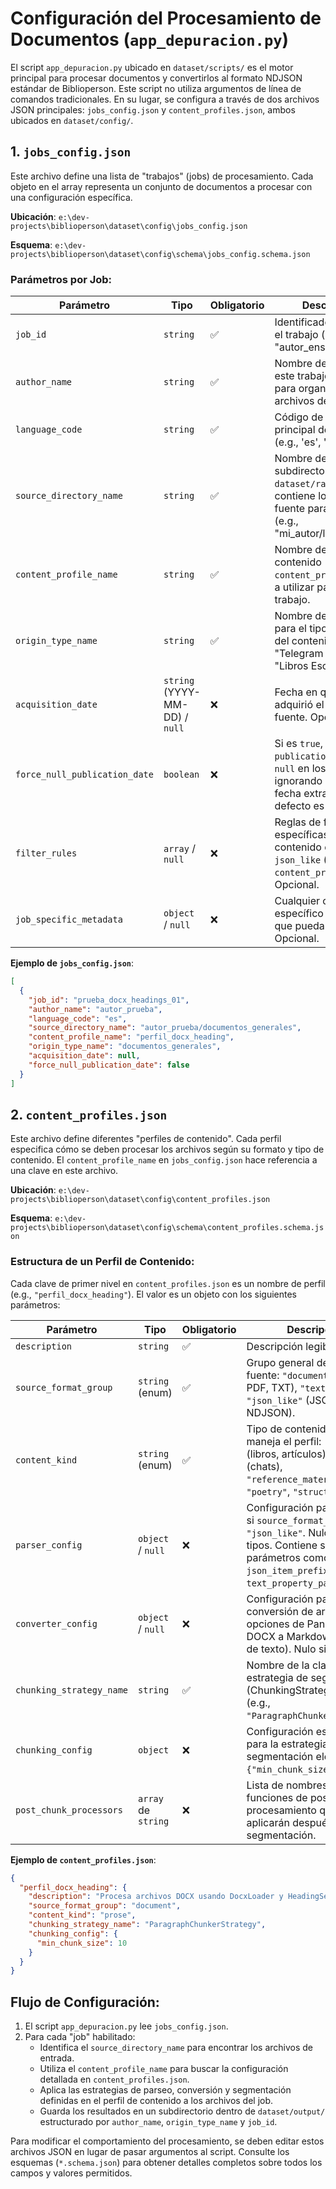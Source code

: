 # Configuración del Procesamiento de Documentos (`app_depuracion.py`)

El script `app_depuracion.py` ubicado en `dataset/scripts/` es el motor principal para procesar documentos y convertirlos al formato NDJSON estándar de Biblioperson. Este script no utiliza argumentos de línea de comandos tradicionales. En su lugar, se configura a través de dos archivos JSON principales: `jobs_config.json` y `content_profiles.json`, ambos ubicados en `dataset/config/`.

## 1. `jobs_config.json`

Este archivo define una lista de "trabajos" (jobs) de procesamiento. Cada objeto en el array representa un conjunto de documentos a procesar con una configuración específica.

**Ubicación**: `e:\dev-projects\biblioperson\dataset\config\jobs_config.json`

**Esquema**: `e:\dev-projects\biblioperson\dataset\config\schema\jobs_config.schema.json`

### Parámetros por Job:

| Parámetro                   | Tipo                          | Obligatorio | Descripción                                                                                                                               |
|-----------------------------|-------------------------------|-------------|-------------------------------------------------------------------------------------------------------------------------------------------|
| `job_id`                    | `string`                      | ✅           | Identificador único para el trabajo (e.g., "autor_ensayos_01").                                                                         |
| `author_name`               | `string`                      | ✅           | Nombre del autor para este trabajo. Se usará para organizar los archivos de salida.                                                       |
| `language_code`             | `string`                      | ✅           | Código de idioma principal del contenido (e.g., 'es', 'en').                                                                              |
| `source_directory_name`     | `string`                      | ✅           | Nombre del subdirectorio dentro de `dataset/raw_data/` que contiene los archivos fuente para este trabajo (e.g., "mi_autor/libros_pdf"). |
| `content_profile_name`      | `string`                      | ✅           | Nombre del perfil de contenido (definido en `content_profiles.json`) a utilizar para este trabajo.                                        |
| `origin_type_name`          | `string`                      | ✅           | Nombre descriptivo para el tipo de origen del contenido (e.g., "Telegram Export", "Libros Escaneados").                                   |
| `acquisition_date`          | `string` (YYYY-MM-DD) / `null`| ❌           | Fecha en que se adquirió el material fuente. Opcional.                                                                                    |
| `force_null_publication_date`| `boolean`                     | ❌           | Si es `true`, fuerza que `publication_date` sea `null` en los metadatos, ignorando cualquier fecha extraída. Por defecto es `false`.        |
| `filter_rules`              | `array` / `null`              | ❌           | Reglas de filtrado específicas para contenido de tipo `json_like` (ver `content_profiles.json`). Opcional.                               |
| `job_specific_metadata`     | `object` / `null`             | ❌           | Cualquier otro metadato específico del trabajo que pueda ser útil. Opcional.                                                              |

**Ejemplo de `jobs_config.json`**:

```json
[
  {
    "job_id": "prueba_docx_headings_01",
    "author_name": "autor_prueba",
    "language_code": "es",
    "source_directory_name": "autor_prueba/documentos_generales",
    "content_profile_name": "perfil_docx_heading",
    "origin_type_name": "documentos_generales",
    "acquisition_date": null,
    "force_null_publication_date": false
  }
]
```

## 2. `content_profiles.json`

Este archivo define diferentes "perfiles de contenido". Cada perfil especifica cómo se deben procesar los archivos según su formato y tipo de contenido. El `content_profile_name` en `jobs_config.json` hace referencia a una clave en este archivo.

**Ubicación**: `e:\dev-projects\biblioperson\dataset\config\content_profiles.json`

**Esquema**: `e:\dev-projects\biblioperson\dataset\config\schema\content_profiles.schema.json`

### Estructura de un Perfil de Contenido:

Cada clave de primer nivel en `content_profiles.json` es un nombre de perfil (e.g., `"perfil_docx_heading"`). El valor es un objeto con los siguientes parámetros:

| Parámetro                 | Tipo                                      | Obligatorio | Descripción                                                                                                                                                              |
|---------------------------|-------------------------------------------|-------------|--------------------------------------------------------------------------------------------------------------------------------------------------------------------------|
| `description`             | `string`                                  | ✅           | Descripción legible del perfil.                                                                                                                                          |
| `source_format_group`     | `string` (enum)                           | ✅           | Grupo general del formato fuente: `"document"` (DOCX, PDF, TXT), `"text_plain"`, `"json_like"` (JSON, NDJSON).                                                              |
| `content_kind`            | `string` (enum)                           | ✅           | Tipo de contenido que maneja el perfil: `"prose"` (libros, artículos), `"messages"` (chats), `"reference_material"`, `"poetry"`, `"structured_data"`.                     |
| `parser_config`           | `object` / `null`                         | ❌           | Configuración para el parseo si `source_format_group` es `"json_like"`. Nulo para otros tipos. Contiene sub-parámetros como `json_item_prefix_ijson`, `text_property_paths`, etc. |
| `converter_config`        | `object` / `null`                         | ❌           | Configuración para la conversión de archivos (e.g., opciones de Pandoc para DOCX a Markdown, encoding de texto). Nulo si no aplica.                                          |
| `chunking_strategy_name`  | `string`                                  | ✅           | Nombre de la clase de la estrategia de segmentación (ChunkingStrategy) a utilizar (e.g., `"ParagraphChunkerStrategy"`).                                                  |
| `chunking_config`         | `object`                                  | ❌           | Configuración específica para la estrategia de segmentación elegida (e.g., `{"min_chunk_size": 10}`).                                                                     |
| `post_chunk_processors`   | `array` de `string`                       | ❌           | Lista de nombres de funciones de post-procesamiento que se aplicarán después de la segmentación.                                                                           |

**Ejemplo de `content_profiles.json`**:

```json
{
  "perfil_docx_heading": {
    "description": "Procesa archivos DOCX usando DocxLoader y HeadingSegmenter",
    "source_format_group": "document",
    "content_kind": "prose",
    "chunking_strategy_name": "ParagraphChunkerStrategy",
    "chunking_config": {
      "min_chunk_size": 10
    }
  }
}
```

## Flujo de Configuración:

1.  El script `app_depuracion.py` lee `jobs_config.json`.
2.  Para cada "job" habilitado:
    *   Identifica el `source_directory_name` para encontrar los archivos de entrada.
    *   Utiliza el `content_profile_name` para buscar la configuración detallada en `content_profiles.json`.
    *   Aplica las estrategias de parseo, conversión y segmentación definidas en el perfil de contenido a los archivos del job.
    *   Guarda los resultados en un subdirectorio dentro de `dataset/output/` estructurado por `author_name`, `origin_type_name` y `job_id`.

Para modificar el comportamiento del procesamiento, se deben editar estos archivos JSON en lugar de pasar argumentos al script. Consulte los esquemas (`*.schema.json`) para obtener detalles completos sobre todos los campos y valores permitidos.